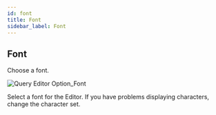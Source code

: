```yaml
---
id: font
title: Font
sidebar_label: Font
---
```


## Font

Choose a font.

![Query Editor Option_Font](https://s3.ap-northeast-2.amazonaws.com/sqlgate-manual-content/C6F67CD35142107D42DD1371E1B38097.jpg)

Select a font for the Editor. If you have problems displaying characters, change the character set.